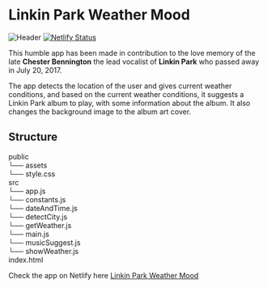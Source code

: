 # Linkin Park Weather Mood

![Header](https://raw.githubusercontent.com/JalalHabeeb/weather-mood/main/linkin-park.JPG "Linkin Park Weather Mood")
[![Netlify Status](https://api.netlify.com/api/v1/badges/d295122e-5a68-4114-8fa7-f23b595fe079/deploy-status)](https://app.netlify.com/sites/linkin-park-weather-mood/deploys)

This humble app has been made in contribution to the love memory of the late **Chester Bennington** the lead vocalist of **Linkin Park** who passed away in July 20, 2017.

The app detects the location of the user and gives current weather conditions, and based on the current weather conditions, it suggests a Linkin Park album to play, with some information about the album. It also changes the background image to the album art cover.

## Structure

public<br>
 └── assets<br>
 └── style.css<br>
src<br>
 └── app.js<br>
 └── constants.js<br>
 └── dateAndTime.js<br>
 └── detectCity.js<br>
 └── getWeather.js<br>
 └── main.js<br>
 └── musicSuggest.js<br>
 └── showWeather.js<br>
index.html<br>

Check the app on Netlify here [Linkin Park Weather Mood](https://linkin-park-weather-mood.netlify.app)
